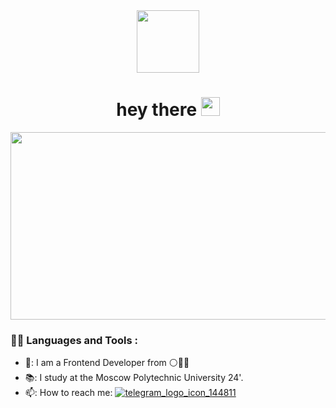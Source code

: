 <div id="header" align="center">
  <img src="https://media.giphy.com/media/M9gbBd9nbDrOTu1Mqx/giphy.gif" width="100"/>
  <h1>
  hey there
  <img src="https://media.giphy.com/media/hvRJCLFzcasrR4ia7z/giphy.gif" width="30px"/>
</h1>
</div>
<div align="center">
  <img src="https://media.giphy.com/media/dWesBcTLavkZuG35MI/giphy.gif" width="600" height="300"/>
</div>

### :man_technologist: Languages and Tools :

- 🧔: I am a Frontend Developer from ⚪🔵🔴 
- 📚: I study at the Moscow Polytechnic University 24'.
- 📫: How to reach me: [![telegram_logo_icon_144811](https://user-images.githubusercontent.com/81052282/193556983-9327bdc0-ff81-43c0-a7e9-415e923a0951.svg)](https://t.me/seleznevladislav)
